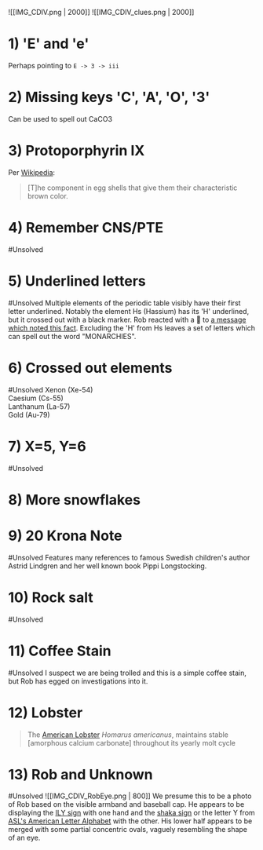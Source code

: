 ![[IMG_CDIV.png | 2000]]
![[IMG_CDIV_clues.png | 2000]]

# 1) 'E' and 'e'
Perhaps pointing to `E -> 3 -> iii`
# 2) Missing keys 'C', 'A', 'O', '3'
Can be used to spell out CaCO3
# 3) Protoporphyrin IX
Per [Wikipedia](https://en.wikipedia.org/wiki/Protoporphyrin_IX): 
> \[T]he component in egg shells that give them their characteristic brown color.
# 4) Remember CNS/PTE
#Unsolved 
# 5) Underlined letters
#Unsolved
Multiple elements of the periodic table visibly have their first letter underlined. 
Notably the element Hs (Hassium) has its 'H' underlined, but it crossed out with a black marker. Rob reacted with a 🤔 to [a message which noted this fact](https://discord.com/channels/1008696016318513243/1011929497139953744/1106262641657249894).
Excluding the 'H' from Hs leaves a set of letters which can spell out the word "MONARCHIES". 
# 6) Crossed out elements
#Unsolved
Xenon (Xe-54)  
Caesium (Cs-55)  
Lanthanum (La-57)  
Gold (Au-79)
# 7)  X=5, Y=6
#Unsolved 
# 8) More snowflakes

# 9) 20 Krona Note
#Unsolved 
Features many references to famous Swedish children's author Astrid Lindgren and her well known book Pippi Longstocking. 
# 10) Rock salt
#Unsolved
# 11) Coffee Stain
#Unsolved 
I suspect we are being trolled and this is a simple coffee stain, but Rob has egged on investigations into it.
# 12) Lobster 
> The [American Lobster](https://en.wikipedia.org/wiki/American_lobster "American lobster") _Homarus americanus_, maintains stable \[amorphous calcium carbonate] throughout its yearly molt cycle
# 13) Rob and Unknown
#Unsolved
![[IMG_CDIV_RobEye.png | 800]]
We presume this to be a photo of Rob based on the visible armband and baseball cap. He appears to be displaying the [ILY sign](https://en.wikipedia.org/wiki/ILY_sign) with one hand and the [shaka sign](https://en.wikipedia.org/wiki/Shaka_sign) or the letter Y from [ASL's American Letter Alphabet](https://en.wikipedia.org/wiki/American_manual_alphabet#Gallery) with the other.
His lower half appears to be merged with some partial concentric ovals, vaguely resembling the shape of an eye. 